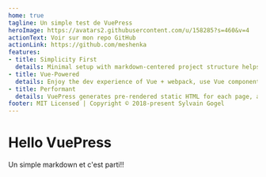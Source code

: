 ```yaml
---
home: true
tagline: Un simple test de VuePress
heroImage: https://avatars2.githubusercontent.com/u/158285?s=460&v=4
actionText: Voir sur mon repo GitHub
actionLink: https://github.com/meshenka
features:
- title: Simplicity First
  details: Minimal setup with markdown-centered project structure helps you focus on writing.
- title: Vue-Powered
  details: Enjoy the dev experience of Vue + webpack, use Vue components in markdown, and develop custom themes with Vue.
- title: Performant
  details: VuePress generates pre-rendered static HTML for each page, and runs as an SPA once a page is loaded.
footer: MIT Licensed | Copyright © 2018-present Sylvain Gogel
---
```

# Hello VuePress

Un simple markdown et c'est parti!!